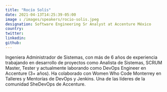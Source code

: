 ```yaml
---
title: "Rocío Solís"
date: 2021-04-13T14:25:39-05:00
image : /images/speakers/rocio-solis.jpeg
designation: Software Engineering Sr Analyst at Accenture México
country: 
twitter: 
linkedin: 
github: 
---
```


Ingeniera Administrador de Sistemas, con más de 6 años de experiencia trabajando en desarrollo de proyectos como Analista de Sistemas, SCRUM Master, Tester y actualmente laborando como DevOps Engineer en Accenture (3+ años). Ha colaborado con Women Who Code Monterrey en Talleres y Mentorías de DevOps y Jenkins. Una de las líderes de la comunidad SheDevOps de Accenture.
